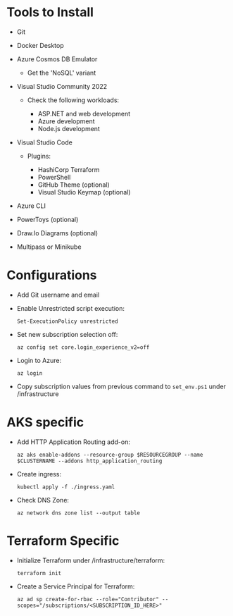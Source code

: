 # Tools to Install

- Git
- Docker Desktop
- Azure Cosmos DB Emulator

    - Get the 'NoSQL' variant

- Visual Studio Community 2022

    - Check the following workloads:

        - ASP.NET and web development
        - Azure development
        - Node.js development

- Visual Studio Code

    - Plugins:

        - HashiCorp Terraform
        - PowerShell
        - GitHub Theme (optional)
        - Visual Studio Keymap (optional)

- Azure CLI
- PowerToys (optional)
- Draw.Io Diagrams (optional)
- Multipass or Minikube

# Configurations

- Add Git username and email
- Enable Unrestricted script execution:

    `Set-ExecutionPolicy unrestricted`

- Set new subscription selection off:

    `az config set core.login_experience_v2=off`
    
- Login to Azure:

    `az login`

- Copy subscription values from previous command to `set_env.ps1` under /infrastructure

# AKS specific

- Add HTTP Application Routing add-on:

    `az aks enable-addons --resource-group $RESOURCEGROUP --name $CLUSTERNAME --addons http_application_routing`

- Create ingress:

    `kubectl apply -f ./ingress.yaml`

- Check DNS Zone:

    `az network dns zone list --output table`

# Terraform Specific

- Initialize Terraform under /infrastructure/terraform:

    `terraform init`

- Create a Service Principal for Terraform:

    `az ad sp create-for-rbac --role="Contributor" --scopes="/subscriptions/<SUBSCRIPTION_ID_HERE>"`

